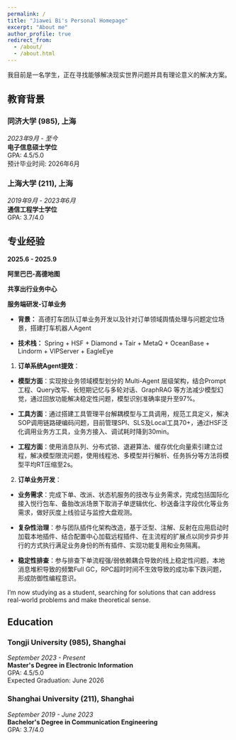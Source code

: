 ```yaml
---
permalink: /
title: "Jiawei Bi's Personal Homepage"
excerpt: "About me"
author_profile: true
redirect_from: 
  - /about/
  - /about.html
---
```


我目前是一名学生，正在寻找能够解决现实世界问题并具有理论意义的解决方案。

## 教育背景

### 同济大学 (985), 上海
*2023年9月 - 至今*  
**电子信息硕士学位**  
GPA: 4.5/5.0  
预计毕业时间: 2026年6月

### 上海大学 (211), 上海
*2019年9月 - 2023年6月*  
**通信工程学士学位**  
GPA: 3.7/4.0

## 专业经验

**2025.6 - 2025.9**

**阿里巴巴-高德地图**

**共享出行业务中心**

**服务端研发-订单业务**

- **背景：** 高德打车团队订单业务开发以及针对订单领域舆情处理与问题定位场景，搭建打车机器人Agent

- **技术栈：** Spring + HSF + Diamond + Tair + MetaQ + OceanBase + Lindorm + VIPServer + EagleEye
1. **订单系统Agent提效**：

  - **模型方面**：实现按业务领域模型划分的 Multi-Agent 层级架构，结合Prompt工程、Query改写、长短期记忆与多轮对话、GraphRAG 等方法减少模型幻觉，通过回放功能解决稳定性问题，模型识别准确率提升至97%。

  - **工具方面**：通过搭建工具管理平台解耦模型与工具调用，规范工具定义，解决SOP调用链路硬编码问题，目前管理SPI、SLS及Local工具70+，通过HSF泛化调用业务方工具，业务方接入、调试耗时降到30min。

  - **工程方面**：使用消息队列、分布式锁、退避算法、缓存优化向量索引建立过程，解决模型限流问题，使用线程池、多模型并行解析、任务拆分等方法将模型平均RT压缩至2s。


2. **订单业务开发**：

  - **业务需求**：完成下单、改派、状态机服务的技改与业务需求，完成包括国际化接入悦行包车、备胎改派场景下取消子单逻辑优化、秒送备注字段优化等业务需求，做好灰度上线验证与监控大盘观测。


  - **复杂性治理**：参与团队插件化架构改造，基于泛型、注解、反射在应用启动时加载本地插件、结合配置中心加载远程插件、在主流程的扩展点以同步异步并行的方式执行满足业务身份的所有插件、实现功能复⽤和业务隔离。


  - **稳定性排查**：参与排查下单流程强/弱依赖耦合导致的线上稳定性问题，本地消息堆积导致的频繁Full GC，RPC超时时间不生效导致的成功率下跌问题，形成防御性编程意识。



<!-- # Jiawei Bi -->
I’m now studying as a student, searching for solutions that can address real-world problems and make theoretical sense.

## Education

### Tongji University (985), Shanghai
*September 2023 - Present*  
**Master's Degree in Electronic Information**  
GPA: 4.5/5.0  
Expected Graduation: June 2026

### Shanghai University (211), Shanghai
*September 2019 - June 2023*  
**Bachelor's Degree in Communication Engineering**  
GPA: 3.7/4.0


